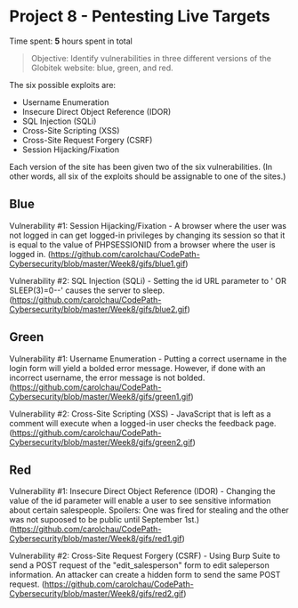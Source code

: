 # Project 8 - Pentesting Live Targets

Time spent: **5** hours spent in total

> Objective: Identify vulnerabilities in three different versions of the Globitek website: blue, green, and red.

The six possible exploits are:
* Username Enumeration
* Insecure Direct Object Reference (IDOR)
* SQL Injection (SQLi)
* Cross-Site Scripting (XSS)
* Cross-Site Request Forgery (CSRF)
* Session Hijacking/Fixation

Each version of the site has been given two of the six vulnerabilities. (In other words, all six of the exploits should be assignable to one of the sites.)

## Blue

Vulnerability #1: Session Hijacking/Fixation
	- A browser where the user was not logged in can get logged-in privileges by changing its session so that it is equal to the value of PHPSESSIONID from a browser where the user is logged in.
	(https://github.com/carolchau/CodePath-Cybersecurity/blob/master/Week8/gifs/blue1.gif)
	
Vulnerability #2: SQL Injection (SQLi)
	- Setting the id URL parameter to ' OR SLEEP(3)=0--' causes the server to sleep. 
	(https://github.com/carolchau/CodePath-Cybersecurity/blob/master/Week8/gifs/blue2.gif)


## Green

Vulnerability #1: Username Enumeration
	- Putting a correct username in the login form will yield a bolded error message. However, if done with an incorrect username, the error message is not bolded. 
	(https://github.com/carolchau/CodePath-Cybersecurity/blob/master/Week8/gifs/green1.gif)

Vulnerability #2: Cross-Site Scripting (XSS)
	- JavaScript that is left as a comment will execute when a logged-in user checks the feedback page. 
	(https://github.com/carolchau/CodePath-Cybersecurity/blob/master/Week8/gifs/green2.gif)


## Red

Vulnerability #1: Insecure Direct Object Reference (IDOR)
	- Changing the value of the id parameter will enable a user to see sensitive information about certain salespeople. Spoilers: One was fired for stealing and the other was not supoosed to be public until September 1st.)
	(https://github.com/carolchau/CodePath-Cybersecurity/blob/master/Week8/gifs/red1.gif)

Vulnerability #2: Cross-Site Request Forgery (CSRF)
	- Using Burp Suite to send a POST request of the "edit_salesperson" form to edit saleperson information. An attacker can create a hidden form to send the same POST request. 
	(https://github.com/carolchau/CodePath-Cybersecurity/blob/master/Week8/gifs/red2.gif)

